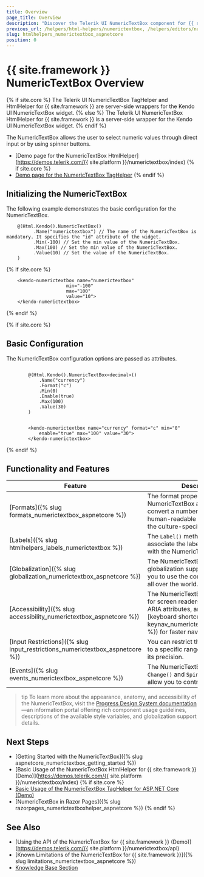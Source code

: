 ```yaml
---
title: Overview
page_title: Overview
description: "Discover the Telerik UI NumericTextBox component for {{ site.framework }} that allows the user to select numeric values through direct input or by using spinner buttons"
previous_url: /helpers/html-helpers/numerictextbox, /helpers/editors/numerictextbox/overview
slug: htmlhelpers_numerictextbox_aspnetcore
position: 0
---
```


# {{ site.framework }} NumericTextBox Overview

{% if site.core %}
The Telerik UI NumericTextBox TagHelper and HtmlHelper for {{ site.framework }} are server-side wrappers for the Kendo UI NumericTextBox widget.
{% else %}
The Telerik UI NumericTextBox HtmlHelper for {{ site.framework }} is a server-side wrapper for the Kendo UI NumericTextBox widget.
{% endif %}

The NumericTextBox allows the user to select numeric values through direct input or by using spinner buttons.

* [Demo page for the NumericTextBox HtmlHelper](https://demos.telerik.com/{{ site.platform }}/numerictextbox/index)
{% if site.core %}
* [Demo page for the NumericTextBox TagHelper](https://demos.telerik.com/aspnet-core/numerictextbox/tag-helper)
{% endif %}

## Initializing the NumericTextBox

The following example demonstrates the basic configuration for the NumericTextBox.

```HtmlHelper
    @(Html.Kendo().NumericTextBox()
          .Name("numerictextbox") // The name of the NumericTextBox is mandatory. It specifies the "id" attribute of the widget.
          .Min(-100) // Set the min value of the NumericTextBox.
          .Max(100) // Set the min value of the NumericTextBox.
          .Value(10) // Set the value of the NumericTextBox.
    )
```
{% if site.core %}
```TagHelper
    <kendo-numerictextbox name="numerictextbox"
                      min="-100"
                      max="100"
                      value="10">
    </kendo-numerictextbox>
```
{% endif %}

{% if site.core %}
## Basic Configuration

The NumericTextBox configuration options are passed as attributes.

```HtmlHelper

        @(Html.Kendo().NumericTextBox<decimal>()
            .Name("currency")
            .Format("c")
            .Min(0)
            .Enable(true)
            .Max(100)
            .Value(30)
        )
```
```TagHelper

        <kendo-numerictextbox name="currency" format="c" min="0"
            enable="true" max="100" value="30">
        </kendo-numerictextbox>
```
{% endif %}

## Functionality and Features

| Feature | Description |
|---------|-------------|
| [Formats]({% slug formats_numerictextbox_aspnetcore %})|The format property of the NumericTextBox allows you to convert a number object to a human-readable string by using the culture-specific settings.|
| [Labels]({% slug htmlhelpers_labels_numerictextbox %})|The `Label()` method enables you to associate the label HTML element with the NumericTextBox.|
| [Globalization]({% slug globalization_numerictextbox_aspnetcore %})|The NumericTextBox comes with globalization support that allows you to use the component in apps all over the world.|
| [Accessibility]({% slug accessibility_numerictextbox_aspnetcore %})|The NumericTextBox is accessible for screen readers, supports WAI-ARIA attributes, and delivers [keyboard shortcuts]({% slug keynav_numerictextbox_aspnetcore %}) for faster navigation.|
| [Input Restrictions]({% slug input_restrictions_numerictextbox_aspnetcore %})|You can restrict the accepted value to a specific range and also control its precision.|
| [Events]({% slug events_numerictextbox_aspnetcore %})|The NumericTextBox exposes the `Change()` and `Spin()` events that allow you to control its behavior.|

>tip To learn more about the appearance, anatomy, and accessibility of the NumericTextBox, visit the [Progress Design System documentation](https://www.telerik.com/design-system/docs/components/numerictextbox/)—an information portal offering rich component usage guidelines, descriptions of the available style variables, and globalization support details.

## Next Steps

* [Getting Started with the NumericTextBox]({% slug aspnetcore_numerictextbox_getting_started %})
* [Basic Usage of the NumericTextBox HtmlHelper for {{ site.framework }} (Demo)](https://demos.telerik.com/{{ site.platform }}/numerictextbox/index)
{% if site.core %}
* [Basic Usage of the NumericTextBox TagHelper for ASP.NET Core (Demo)](https://demos.telerik.com/aspnet-core/numerictextbox/tag-helper)
* [NumericTextBox in Razor Pages]({% slug razorpages_numerictextboxhelper_aspnetcore %})
{% endif %}
## See Also

* [Using the API of the NumericTextBox for {{ site.framework }} (Demo)](https://demos.telerik.com/{{ site.platform }}/numerictextbox/api)
* [Known Limitations of the NumericTextBox for {{ site.framework }}]({% slug limitations_numerictextbox_aspnetcore %})
* [Knowledge Base Section](/knowledge-base)
